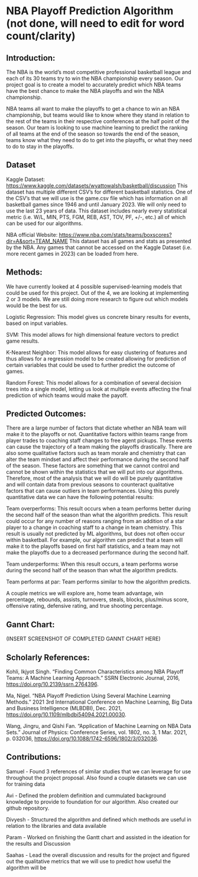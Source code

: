 # NBA Playoff Prediction Algorithm (not done, will need to edit for word count/clarity)

## Introduction:

The NBA is the world’s most competitive professional basketball league and each of its 30 teams try to win the NBA championship every season. Our project goal is to create a model to accurately predict which NBA teams have the best chance to make the NBA playoffs and win the NBA championship.

NBA teams all want to make the playoffs to get a chance to win an NBA championship, but teams would like to know where they stand in relation to the rest of the teams in their respective conferences at the half point of the season. Our team is looking to use machine learning to predict the ranking of all teams at the end of the season so towards the end of the season, teams know what they need to do to get into the playoffs, or what they need to do to stay in the playoffs.

## Dataset

Kaggle Dataset: https://www.kaggle.com/datasets/wyattowalsh/basketball/discussion
This dataset has multiple different CSV’s for different basketball statistics. One of the CSV’s that we will use is the game.csv file which has information on all basketball games since 1946 and until January 2023. We will only need to use the last 23 years of data. This dataset includes nearly every statistical metric (i.e. W/L, MIN, PTS, FGM, REB, AST, TOV, PF, +/-, etc.) all of which can be used for our algorithms.

NBA official Website: https://www.nba.com/stats/teams/boxscores?dir=A&sort=TEAM_NAME
This dataset has all games and stats as presented by the NBA. Any games that cannot be accessed on the Kaggle Dataset (i.e. more recent games in 2023) can be loaded from here.


## Methods:

We have currently looked at 4 possible supervised-learning models that could be used for this project. Out of the 4, we are looking at implementing 2 or 3 models. We are still doing more research to figure out which models would be the best for us. 

  Logistic Regression: This model  gives us concrete binary results for events, based on input variables.

  SVM: This model allows for high dimensional feature vectors to predict game results. 

  K-Nearest Neighbor: This model allows for easy clustering of features and thus allows for a regression model to be created allowing for prediction of certain variables that could be used to further predict the outcome of games. 

  Random Forest: This model allows for a combination of several decision trees into a single model, letting us look at multiple events affecting the final prediction of which teams would make the payoff.



## Predicted Outcomes:

There are a large number of factors that dictate whether an NBA team will make it to the playoffs or not. Quantitative factors within teams range from player trades to coaching staff changes to free agent pickups. These events can cause the trajectory of a team making the playoffs drastically. There are also some qualitative factors such as team morale and chemistry that can alter the team mindset and affect their performance during the second half of the season. These factors are something that we cannot control and cannot be shown within the statistics that we will put into our algorithms. Therefore, most of the analysis that we will do will be purely quantitative and will contain data from previous seasons to counteract qualitative factors that can cause outliers in team performances. Using this purely quantitative data we can have the following potential results:

Team overperforms: This result occurs when a team performs better during the second half of the season than what the algorithm predicts. This result could occur for any number of reasons ranging from an addition of a star player to a change in coaching staff to a change in team chemistry. This result is usually not predicted by ML algorithms, but does not often occur within basketball. For example, our algorithm can predict that a team will make it to the playoffs based on first half statistics, and a team may not make the playoffs due to a decreased performance during the second half.

Team underperforms: When this result occurs, a team performs worse during the second half of the season than what the algorithm predicts.

Team performs at par: Team performs similar to how the algorithm predicts. 
	
A couple metrics we will explore are, home team advantage, win percentage, rebounds, assists, turnovers, steals, blocks, plus/minus score, offensive rating, defensive rating, and true shooting percentage.



## Gannt Chart:

(INSERT SCREENSHOT OF COMPLETED GANNT CHART HERE)


## Scholarly References:

Kohli, Ikjyot Singh. “Finding Common Characteristics among NBA Playoff Teams: A Machine Learning Approach.” SSRN Electronic Journal, 2016, https://doi.org/10.2139/ssrn.2764396.

Ma, Nigel. “NBA Playoff Prediction Using Several Machine Learning Methods.” 2021 3rd International Conference on Machine Learning, Big Data and Business Intelligence (MLBDBI), Dec. 2021, https://doi.org/10.1109/mlbdbi54094.2021.00030. 

Wang, Jingru, and Qishi Fan. “Application of Machine Learning on NBA Data Sets.” Journal of Physics: Conference Series, vol. 1802, no. 3, 1 Mar. 2021, p. 032036, https://doi.org/10.1088/1742-6596/1802/3/032036. 



## Contributions:

Samuel - Found 3 references of similar studies that we can leverage for use throughout the project proposal. Also found a couple datasets we can use for training data

Avi - Defined the problem definition and cummulated background knowledge to provide to foundation for our algorithm. Also created our github repository. 

Divyesh - Structured the algorithm and defined which methods are useful in relation to the libraries and data available

Param - Worked on finishing the Gantt chart and assisted in the ideation for the results and Discussion

Saahas - Lead the overall discussion and results for the project and figured out the qualitative metrics that we will use to predict how useful the algorithm will be

